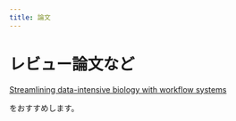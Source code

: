 ```yaml
---
title: 論文
---
```


# レビュー論文など

[Streamlining data-intensive biology with workflow systems](https://doi.org/10.1093/gigascience/giaa140)

をおすすめします。
